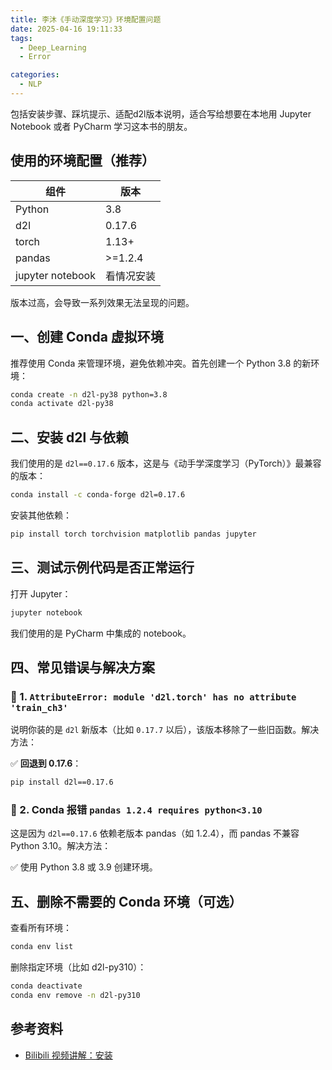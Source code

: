```yaml
---
title: 李沐《手动深度学习》环境配置问题
date: 2025-04-16 19:11:33
tags:
  - Deep_Learning
  - Error

categories:
  - NLP
---
```


包括安装步骤、踩坑提示、适配d2l版本说明，适合写给想要在本地用 Jupyter Notebook 或者 PyCharm 学习这本书的朋友。


## 使用的环境配置（推荐）

| 组件 | 版本 |
|------|------|
| Python | 3.8 |
| d2l | 0.17.6 |
| torch | 1.13+ |
| pandas | >=1.2.4 |
| jupyter notebook | 看情况安装 |

版本过高，会导致一系列效果无法呈现的问题。


## 一、创建 Conda 虚拟环境

推荐使用 Conda 来管理环境，避免依赖冲突。首先创建一个 Python 3.8 的新环境：

```bash
conda create -n d2l-py38 python=3.8
conda activate d2l-py38
```


## 二、安装 d2l 与依赖

我们使用的是 `d2l==0.17.6` 版本，这是与《动手学深度学习（PyTorch）》最兼容的版本：

```bash
conda install -c conda-forge d2l=0.17.6
```

安装其他依赖：

```bash
pip install torch torchvision matplotlib pandas jupyter
```


## 三、测试示例代码是否正常运行

打开 Jupyter：

```bash
jupyter notebook
```

我们使用的是 PyCharm 中集成的 notebook。


## 四、常见错误与解决方案

### 🐛 1. `AttributeError: module 'd2l.torch' has no attribute 'train_ch3'`

说明你装的是 `d2l` 新版本（比如 `0.17.7` 以后），该版本移除了一些旧函数。解决方法：

✅ **回退到 0.17.6**：

```bash
pip install d2l==0.17.6
```


### 🐛 2. Conda 报错 `pandas 1.2.4 requires python<3.10`

这是因为 `d2l==0.17.6` 依赖老版本 pandas（如 1.2.4），而 pandas 不兼容 Python 3.10。解决方法：

✅ 使用 Python 3.8 或 3.9 创建环境。


## 五、删除不需要的 Conda 环境（可选）

查看所有环境：

```bash
conda env list
```

删除指定环境（比如 d2l-py310）：

```bash
conda deactivate
conda env remove -n d2l-py310
```


## 参考资料

- [Bilibili 视频讲解：安装](https://www.bilibili.com/video/BV18p4y1h7Dr/)




